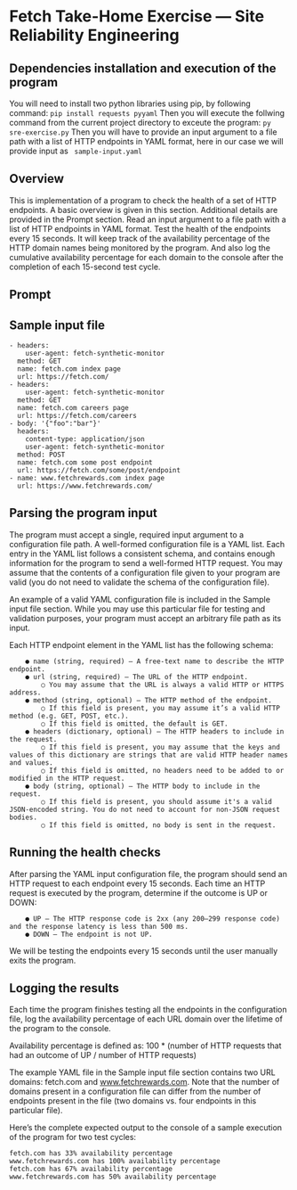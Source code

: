 # Fetch Take-Home Exercise — Site Reliability Engineering 

## Dependencies installation and execution of the program
You will need to install two python libraries using pip, by following command:
    ```
    pip install requests pyyaml
    ```
Then you will execute the follwing command from the current project directory to exceute the program:
    ```
    py sre-exercise.py
    ```
Then you will have to provide an input argument to a file path with a list of HTTP endpoints in YAML format, here in our case we will provide input as 
    ``` 
    sample-input.yaml
    ```

## Overview
This is implementation of a program to check the health of a set of HTTP endpoints. A basic overview is given in this section. Additional details are provided in the Prompt section. Read an input argument to a file path with a list of HTTP endpoints in YAML format. Test the health of the endpoints every 15 seconds. It will keep track of the availability percentage of the HTTP domain names being monitored by the program. And also log the cumulative availability percentage for each domain to the console after the completion of each 15-second test cycle.

## Prompt 
## Sample input file
```
- headers:
    user-agent: fetch-synthetic-monitor
  method: GET
  name: fetch.com index page
  url: https://fetch.com/
- headers:
    user-agent: fetch-synthetic-monitor
  method: GET
  name: fetch.com careers page
  url: https://fetch.com/careers
- body: '{"foo":"bar"}'
  headers:
    content-type: application/json
    user-agent: fetch-synthetic-monitor
  method: POST
  name: fetch.com some post endpoint
  url: https://fetch.com/some/post/endpoint
- name: www.fetchrewards.com index page
  url: https://www.fetchrewards.com/
 ```

## Parsing the program input 
The program must accept a single, required input argument to a configuration file path. A well-formed configuration file is a YAML list. Each entry in the YAML list follows a consistent schema, and contains enough information for the program to send a well-formed HTTP request. You may assume that the contents of a configuration file given to your program are valid (you do not need to validate the schema of the configuration file).

An example of a valid YAML configuration file is included in the Sample input file section. While you may use this particular file for testing and validation purposes, your program must accept an arbitrary file path as its input.

Each HTTP endpoint element in the YAML list has the following schema:
```
    ● name (string, required) — A free-text name to describe the HTTP endpoint.
    ● url (string, required) — The URL of the HTTP endpoint.
        ○ You may assume that the URL is always a valid HTTP or HTTPS address.
    ● method (string, optional) — The HTTP method of the endpoint.
        ○ If this field is present, you may assume it’s a valid HTTP method (e.g. GET, POST, etc.).
        ○ If this field is omitted, the default is GET.
    ● headers (dictionary, optional) — The HTTP headers to include in the request.
        ○ If this field is present, you may assume that the keys and values of this dictionary are strings that are valid HTTP header names and values.
        ○ If this field is omitted, no headers need to be added to or modified in the HTTP request.
    ● body (string, optional) — The HTTP body to include in the request.
        ○ If this field is present, you should assume it's a valid JSON-encoded string. You do not need to account for non-JSON request bodies.
        ○ If this field is omitted, no body is sent in the request.
```

## Running the health checks
After parsing the YAML input configuration file, the program should send an HTTP request to each endpoint every 15 seconds. Each time an HTTP request is executed by the program, determine if the outcome is UP or DOWN:
```
    ● UP — The HTTP response code is 2xx (any 200–299 response code) and the response latency is less than 500 ms.
    ● DOWN — The endpoint is not UP.
```

We will be testing the endpoints every 15 seconds until the user manually exits the program.

## Logging the results
Each time the program finishes testing all the endpoints in the configuration file, log the availability percentage of each URL domain over the lifetime of the program to the console.

Availability percentage is defined as:
    100 * (number of HTTP requests that had an outcome of UP / number of HTTP requests)

The example YAML file in the Sample input file section contains two URL domains: fetch.com and www.fetchrewards.com. Note that the number of domains present in a configuration file can differ from the number of endpoints present in the file (two domains vs. four endpoints in this particular file).

Here’s the complete expected output to the console of a sample execution of the program for two test cycles:
    
    fetch.com has 33% availability percentage
    www.fetchrewards.com has 100% availability percentage
    fetch.com has 67% availability percentage
    www.fetchrewards.com has 50% availability percentage
